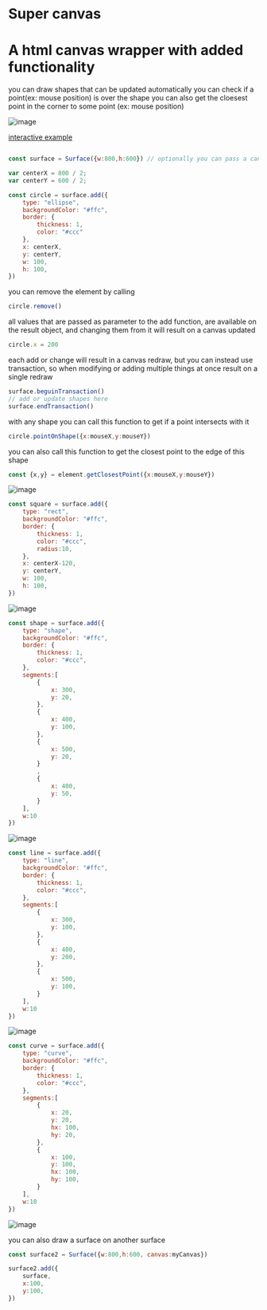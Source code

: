 # Super canvas
# A html canvas wrapper with added functionality

you can draw shapes that can be updated automatically
you can check if a point(ex: mouse position) is over the shape
you can also get the cloesest point in the corner to some point (ex: mouse position)

![image](https://github.com/Thiago099/super-canvas/assets/66787043/27b6b849-233c-4cba-8f76-727aaeff4282)

[interactive example](https://thiago099.github.io/super-canvas-example/)

```js

const surface = Surface({w:800,h:600}) // optionally you can pass a canvas as parameter

var centerX = 800 / 2;
var centerY = 600 / 2;

const circle = surface.add({
    type: "ellipse",
    backgroundColor: "#ffc",
    border: {
        thickness: 1,
        color: "#ccc"
    },
    x: centerX,
    y: centerY,
    w: 100,
    h: 100,
})
```

you can remove the element by calling
```js
circle.remove()
```

all values that are passed as parameter to the add function, are available on the result object,
and changing them from it will result on a canvas updated
```js
circle.x = 200
```

each add or change will result in a canvas redraw, but you can instead use transaction, so when
modifying or adding multiple things at once result on a single redraw
```js
surface.beguinTransaction()
// add or update shapes here
surface.endTransaction()
```

with any shape you can call this function to get if a point intersects with it
```js
circle.pointOnShape({x:mouseX,y:mouseY})
```

you can also call this function to get the closest point to the edge of this shape
```js
const {x,y} = element.getClosestPoint({x:mouseX,y:mouseY})
```


![image](https://github.com/Thiago099/canvas-supercharged/assets/66787043/fce29c44-bf00-4fe2-86a0-94da624a726f)
```js
const square = surface.add({
    type: "rect",
    backgroundColor: "#ffc",
    border: {
        thickness: 1,
        color: "#ccc",
        radius:10,
    },
    x: centerX-120,
    y: centerY,
    w: 100,
    h: 100,
})
```
![image](https://github.com/Thiago099/canvas-supercharged/assets/66787043/190e9961-2bb7-41ac-8ed1-4b7cfc183f78)
```js
const shape = surface.add({
    type: "shape",
    backgroundColor: "#ffc",
    border: {
        thickness: 1,
        color: "#ccc",
    },
    segments:[
        {
            x: 300,
            y: 20,
        },
        {
            x: 400,
            y: 100,
        },
        {
            x: 500,
            y: 20,
        }
        ,
        {
            x: 400,
            y: 50,
        }
    ],
    w:10
})
```
![image](https://github.com/Thiago099/canvas-supercharged/assets/66787043/62125939-4c48-438f-99a0-ab729a432189)
```js
const line = surface.add({
    type: "line",
    backgroundColor: "#ffc",
    border: {
        thickness: 1,
        color: "#ccc",
    },
    segments:[
        {
            x: 300,
            y: 100,
        },
        {
            x: 400,
            y: 200,
        },
        {
            x: 500,
            y: 100,
        }
    ],
    w:10
})
```
![image](https://github.com/Thiago099/canvas-supercharged/assets/66787043/2190c782-6fb5-4745-b419-2a9a966fb3a0)
```js
const curve = surface.add({
    type: "curve",
    backgroundColor: "#ffc",
    border: {
        thickness: 1,
        color: "#ccc",
    },
    segments:[
        {
            x: 20,
            y: 20,
            hx: 100,
            hy: 20,
        },
        {
            x: 100,
            y: 100,
            hx: 100,
            hy: 100,
        }
    ],
    w:10
})
```
![image](https://github.com/Thiago099/canvas-supercharged/assets/66787043/629fa4dd-f591-4bbd-aa35-0ec9f55c6876)

you can also draw a surface on another surface
```js
const surface2 = Surface({w:800,h:600, canvas:myCanvas})

surface2.add({
    surface,
    x:100,
    y:100,
})

```
